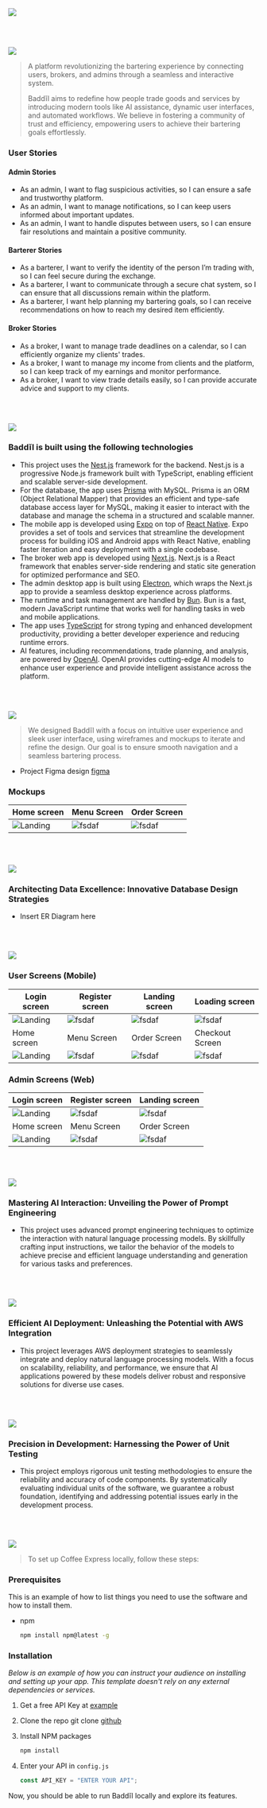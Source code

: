 <img src="./readme/title1.svg"/>

<br><br>

<!-- project philosophy -->
<img src="./readme/title2.svg"/>

> A platform revolutionizing the bartering experience by connecting users, brokers, and admins through a seamless and interactive system.
>
> Baddĭl aims to redefine how people trade goods and services by introducing modern tools like AI assistance, dynamic user interfaces, and automated workflows. We believe in fostering a community of trust and efficiency, empowering users to achieve their bartering goals effortlessly.

### User Stories

#### Admin Stories

- As an admin, I want to flag suspicious activities, so I can ensure a safe and trustworthy platform.
- As an admin, I want to manage notifications, so I can keep users informed about important updates.
- As an admin, I want to handle disputes between users, so I can ensure fair resolutions and maintain a positive community.

#### Barterer Stories

- As a barterer, I want to verify the identity of the person I’m trading with, so I can feel secure during the exchange.
- As a barterer, I want to communicate through a secure chat system, so I can ensure that all discussions remain within the platform.
- As a barterer, I want help planning my bartering goals, so I can receive recommendations on how to reach my desired item efficiently.

#### Broker Stories

- As a broker, I want to manage trade deadlines on a calendar, so I can efficiently organize my clients' trades.
- As a broker, I want to manage my income from clients and the platform, so I can keep track of my earnings and monitor performance.
- As a broker, I want to view trade details easily, so I can provide accurate advice and support to my clients.

<br><br>

<!-- Tech stack -->
<img src="./readme/title3.svg"/>

### Baddĭl is built using the following technologies

- This project uses the [Nest.js](https://nestjs.com/) framework for the backend. Nest.js is a progressive Node.js framework built with TypeScript, enabling efficient and scalable server-side development.
- For the database, the app uses [Prisma](https://www.prisma.io/) with MySQL. Prisma is an ORM (Object Relational Mapper) that provides an efficient and type-safe database access layer for MySQL, making it easier to interact with the database and manage the schema in a structured and scalable manner.
- The mobile app is developed using [Expo](https://expo.dev/) on top of [React Native](https://reactnative.dev/). Expo provides a set of tools and services that streamline the development process for building iOS and Android apps with React Native, enabling faster iteration and easy deployment with a single codebase.
- The broker web app is developed using [Next.js](https://nextjs.org/). Next.js is a React framework that enables server-side rendering and static site generation for optimized performance and SEO.
- The admin desktop app is built using [Electron](https://www.electronjs.org/), which wraps the Next.js app to provide a seamless desktop experience across platforms.
- The runtime and task management are handled by [Bun](https://bun.sh/). Bun is a fast, modern JavaScript runtime that works well for handling tasks in web and mobile applications.
- The app uses [TypeScript](https://www.typescriptlang.org/) for strong typing and enhanced development productivity, providing a better developer experience and reducing runtime errors.
- AI features, including recommendations, trade planning, and analysis, are powered by [OpenAI](https://openai.com/). OpenAI provides cutting-edge AI models to enhance user experience and provide intelligent assistance across the platform.

<br><br>

<!-- UI UX -->
<img src="./readme/title4.svg"/>

> We designed Baddĭl with a focus on intuitive user experience and sleek user interface, using wireframes and mockups to iterate and refine the design. Our goal is to ensure smooth navigation and a seamless bartering process.

- Project Figma design [figma](https://www.figma.com/design/mQS7bXZeXgdcuBRzxnVaNN/Badd%C4%ADl-Project?m=auto&t=i0kwRwvZMlqeEVbU-1)

### Mockups

| Home screen                             | Menu Screen                           | Order Screen                          |
| --------------------------------------- | ------------------------------------- | ------------------------------------- |
| ![Landing](./readme/demo/1440x1024.png) | ![fsdaf](./readme/demo/1440x1024.png) | ![fsdaf](./readme/demo/1440x1024.png) |

<br><br>

<!-- Database Design -->
<img src="./readme/title5.svg"/>

### Architecting Data Excellence: Innovative Database Design Strategies

- Insert ER Diagram here

<br><br>

<!-- Implementation -->
<img src="./readme/title6.svg"/>

### User Screens (Mobile)

| Login screen                              | Register screen                         | Landing screen                          | Loading screen                          |
| ----------------------------------------- | --------------------------------------- | --------------------------------------- | --------------------------------------- |
| ![Landing](https://placehold.co/900x1600) | ![fsdaf](https://placehold.co/900x1600) | ![fsdaf](https://placehold.co/900x1600) | ![fsdaf](https://placehold.co/900x1600) |
| Home screen                               | Menu Screen                             | Order Screen                            | Checkout Screen                         |
| ![Landing](https://placehold.co/900x1600) | ![fsdaf](https://placehold.co/900x1600) | ![fsdaf](https://placehold.co/900x1600) | ![fsdaf](https://placehold.co/900x1600) |

### Admin Screens (Web)

| Login screen                            | Register screen                       | Landing screen                        |
| --------------------------------------- | ------------------------------------- | ------------------------------------- |
| ![Landing](./readme/demo/1440x1024.png) | ![fsdaf](./readme/demo/1440x1024.png) | ![fsdaf](./readme/demo/1440x1024.png) |
| Home screen                             | Menu Screen                           | Order Screen                          |
| ![Landing](./readme/demo/1440x1024.png) | ![fsdaf](./readme/demo/1440x1024.png) | ![fsdaf](./readme/demo/1440x1024.png) |

<br><br>

<!-- Prompt Engineering -->
<img src="./readme/title7.svg"/>

### Mastering AI Interaction: Unveiling the Power of Prompt Engineering

- This project uses advanced prompt engineering techniques to optimize the interaction with natural language processing models. By skillfully crafting input instructions, we tailor the behavior of the models to achieve precise and efficient language understanding and generation for various tasks and preferences.

<br><br>

<!-- AWS Deployment -->
<img src="./readme/title8.svg"/>

### Efficient AI Deployment: Unleashing the Potential with AWS Integration

- This project leverages AWS deployment strategies to seamlessly integrate and deploy natural language processing models. With a focus on scalability, reliability, and performance, we ensure that AI applications powered by these models deliver robust and responsive solutions for diverse use cases.

<br><br>

<!-- Unit Testing -->
<img src="./readme/title9.svg"/>

### Precision in Development: Harnessing the Power of Unit Testing

- This project employs rigorous unit testing methodologies to ensure the reliability and accuracy of code components. By systematically evaluating individual units of the software, we guarantee a robust foundation, identifying and addressing potential issues early in the development process.

<br><br>

<!-- How to run -->
<img src="./readme/title10.svg"/>

> To set up Coffee Express locally, follow these steps:

### Prerequisites

This is an example of how to list things you need to use the software and how to install them.

- npm

  ```sh
  npm install npm@latest -g
  ```

### Installation

_Below is an example of how you can instruct your audience on installing and setting up your app. This template doesn't rely on any external dependencies or services._

1. Get a free API Key at [example](https://example.com)
2. Clone the repo
   git clone [github](https://github.com/your_username_/Project-Name.git)
3. Install NPM packages

   ```sh
   npm install
   ```

4. Enter your API in `config.js`

   ```js
   const API_KEY = "ENTER YOUR API";
   ```

Now, you should be able to run Baddĭl locally and explore its features.
